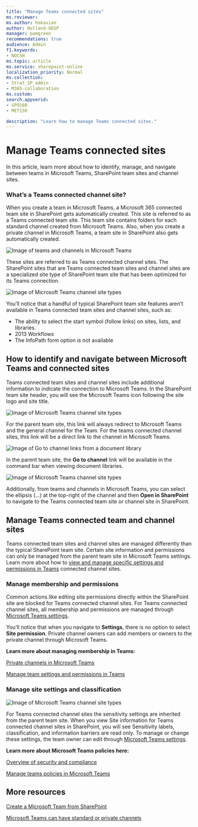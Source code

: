 ```yaml
---
title: "Manage Teams connected sites"
ms.reviewer: 
ms.author: hokavian
author: Holland-ODSP
manager: pamgreen
recommendations: true
audience: Admin
f1.keywords:
- NOCSH
ms.topic: article
ms.service: sharepoint-online
localization_priority: Normal
ms.collection:  
- Strat_SP_admin
- M365-collaboration
ms.custom:
search.appverid:
- SPO160
- MET150

description: "Learn how to manage Teams connected sites."
---
```


# Manage Teams connected sites
  
In this article, learn more about how to identify, manage, and navigate between teams in Microsoft Teams, SharePoint team sites and channel sites.

### What’s a Teams connected channel site?
When you create a team in Microsoft Teams, a Microsoft 365 connected team site in SharePoint gets automatically created. This site is referred to as a Teams connected team site. This team site contains folders for each standard channel created from Microsoft Teams. Also, when you create a private channel in Microsoft Teams, a team site in SharePoint also gets automatically created. 

![Image of teams and channels in Microsoft Teams](media/overview-teams-connected.png)

These sites are referred to as Teams connected channel sites. The SharePoint sites that are Teams connected team sites and channel sites are a specialized site type of SharePoint team site that has been optimized for its Teams connection.

![Image of Microsoft Teams channel site types](media/Teams-connected-sites-2.png)

You’ll notice that a handful of typical SharePoint team site features aren’t available in Teams connected team sites and channel sites, such as:
- The ability to select the start symbol (follow links) on sites, lists, and libraries.
- 2013 Workflows
- The InfoPath form option is not available


## How to identify and navigate between Microsoft Teams and connected sites

Teams connected team sites and channel sites include additional information to indicate the connection to Microsoft Teams. In the SharePoint team site header, you will see the Microsoft Teams icon following the site logo and site title. 

![Image of Microsoft Teams channel site types](media/teams-connected-icon.png)


For the parent team site, this link will always redirect to Microsoft Teams and the general channel for the Team. For the teams connected channel sites, this link will be a direct link to the channel in Microsoft Teams.

![Image of Go to channel links from a document library](media/teams-connected-links.png) 

In the parent team site, the **Go to channel** link will be available in the command bar when viewing document libraries.

![Image of Microsoft Teams channel site types](media/Teams-open-in-sp.png)

Additionally, from teams and channels in Microsoft Teams, you can select the ellipsis (…) at the top-right of the channel and then **Open in SharePoint** to navigate to the Teams connected team site or channel site in SharePoint.



## Manage Teams connected team and channel sites 

Teams connected team sites and channel sites are managed differently than the typical SharePoint team site. Certain site information and permissions can only be managed from the parent team site in Microsoft Teams settings. Learn more about how to [view and manage specific settings and permissions in Teams](https://support.microsoft.com/office/manage-team-settings-and-permissions-in-teams-ce053b04-1b8e-4796-baa8-90dc427b3acc#:~:text=If%20you%E2%80%99re%20a%20team%20owner%2C%20you%27re%20in%20control,or%20permissions%20you%20want%20to%20use.%20See%20More) connected channel sites.


### Manage membership and permissions
Common actions like editing site permissions directly within the SharePoint site are blocked for Teams connected channel sites. For Teams connected channel sites, all membership and permissions are managed through [Microsoft Teams settings](https://support.microsoft.com/office/manage-team-settings-and-permissions-in-teams-ce053b04-1b8e-4796-baa8-90dc427b3acc#:~:text=If%20you%E2%80%99re%20a%20team%20owner%2C%20you%27re%20in%20control,or%20permissions%20you%20want%20to%20use.%20See%20More). 
<br>

You’ll notice that when you navigate to **Settings**, there is no option to select **Site permission**. Private channel owners can add members or owners to the private channel through Microsoft Teams. 

**Learn more about managing membership in Teams:**

[Private channels in Microsoft Teams](/MicrosoftTeams/private-channels)
<br>

[Manage team settings and permissions in Teams](https://support.microsoft.com/office/manage-team-settings-and-permissions-in-teams-ce053b04-1b8e-4796-baa8-90dc427b3acc)


### Manage site settings and classification

![Image of Microsoft Teams channel site types](media/teams-site-settings.png)

For Teams connected channel sites the sensitivity settings are inherited from the parent team site. When you view Site information for Teams connected channel sites in SharePoint, you will see Sensitivity labels, classification, and information barriers are read only. To manage or change these settings, the team owner can edit through [Microsoft Teams settings](https://support.microsoft.com/office/manage-team-settings-and-permissions-in-teams-ce053b04-1b8e-4796-baa8-90dc427b3acc#:~:text=If%20you%E2%80%99re%20a%20team%20owner%2C%20you%27re%20in%20control,or%20permissions%20you%20want%20to%20use.%20See%20More).


**Learn more about Microsoft Teams policies here:**

[Overview of security and compliance](/microsoftteams/security-compliance-overview)
<br>

[Manage teams policies in Microsoft Teams](/MicrosoftTeams/teams-policies)


## More resources

[Create a Microsoft Team from SharePoint](https://support.microsoft.com/office/create-a-microsoft-team-from-sharepoint-545973b6-c38f-426a-b2b6-16405a561628)
<br>

[Microsoft Teams can have standard or private channels](https://support.microsoft.com/office/teams-can-have-standard-or-private-channels-de3e20b0-7494-439c-b7e5-75899ebe6a0e)




